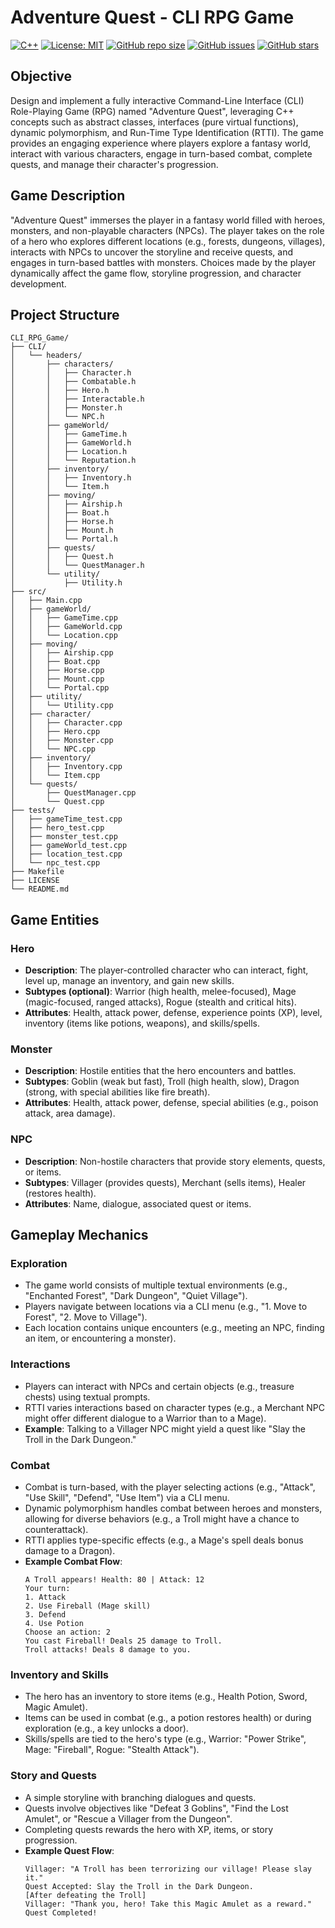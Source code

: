 # Adventure Quest - CLI RPG Game

[![C++](https://img.shields.io/badge/language-C++-blue.svg)](https://isocpp.org/)
[![License: MIT](https://img.shields.io/badge/License-MIT-yellow.svg)](https://github.com/TigGev/CLI_RPG_Game/blob/main/LICENSE)
[![GitHub repo size](https://img.shields.io/github/repo-size/TigGev/CLI_RPG_Game)](https://github.com/TigGev/CLI_RPG_Game)
[![GitHub issues](https://img.shields.io/github/issues/TigGev/CLI_RPG_Game)](https://github.com/TigGev/CLI_RPG_Game/issues)
[![GitHub stars](https://img.shields.io/github/stars/TigGev/CLI_RPG_Game)](https://github.com/TigGev/CLI_RPG_Game/stargazers)

## Objective

Design and implement a fully interactive Command-Line Interface (CLI) Role-Playing Game (RPG) named "Adventure Quest", leveraging C++ concepts such as abstract classes, interfaces (pure virtual functions), dynamic polymorphism, and Run-Time Type Identification (RTTI). The game provides an engaging experience where players explore a fantasy world, interact with various characters, engage in turn-based combat, complete quests, and manage their character's progression.

## Game Description

"Adventure Quest" immerses the player in a fantasy world filled with heroes, monsters, and non-playable characters (NPCs). The player takes on the role of a hero who explores different locations (e.g., forests, dungeons, villages), interacts with NPCs to uncover the storyline and receive quests, and engages in turn-based battles with monsters. Choices made by the player dynamically affect the game flow, storyline progression, and character development.

## Project Structure

```
CLI_RPG_Game/
├── CLI/
│   └── headers/
│       ├── characters/
│       │   ├── Character.h
│       │   ├── Combatable.h
│       │   ├── Hero.h
│       │   ├── Interactable.h
│       │   ├── Monster.h
│       │   └── NPC.h
│       ├── gameWorld/
│       │   ├── GameTime.h
│       │   ├── GameWorld.h
│       │   ├── Location.h
│       │   └── Reputation.h
│       ├── inventory/
│       │   ├── Inventory.h
│       │   └── Item.h
│       ├── moving/
│       │   ├── Airship.h
│       │   ├── Boat.h
│       │   ├── Horse.h
│       │   ├── Mount.h
│       │   └── Portal.h
│       ├── quests/
│       │   ├── Quest.h
│       │   └── QuestManager.h
│       └── utility/
│           ├── Utility.h
├── src/
│   ├── Main.cpp
│   ├── gameWorld/
│   │   ├── GameTime.cpp
│   │   ├── GameWorld.cpp
│   │   └── Location.cpp
│   ├── moving/
│   │   ├── Airship.cpp
│   │   ├── Boat.cpp
│   │   ├── Horse.cpp
│   │   ├── Mount.cpp
│   │   └── Portal.cpp
│   ├── utility/
│   │   └── Utility.cpp
│   ├── character/
│   │   ├── Character.cpp
│   │   ├── Hero.cpp
│   │   ├── Monster.cpp
│   │   └── NPC.cpp
│   ├── inventory/
│   │   ├── Inventory.cpp
│   │   └── Item.cpp
│   └── quests/
│       ├── QuestManager.cpp
│       └── Quest.cpp
├── tests/
│   ├── gameTime_test.cpp
│   ├── hero_test.cpp
│   ├── monster_test.cpp
│   ├── gameWorld_test.cpp
│   ├── location_test.cpp
│   └── npc_test.cpp
├── Makefile
├── LICENSE
└── README.md
```

## Game Entities

### Hero

- **Description**: The player-controlled character who can interact, fight, level up, manage an inventory, and gain new skills.
- **Subtypes (optional)**: Warrior (high health, melee-focused), Mage (magic-focused, ranged attacks), Rogue (stealth and critical hits).
- **Attributes**: Health, attack power, defense, experience points (XP), level, inventory (items like potions, weapons), and skills/spells.

### Monster

- **Description**: Hostile entities that the hero encounters and battles.
- **Subtypes**: Goblin (weak but fast), Troll (high health, slow), Dragon (strong, with special abilities like fire breath).
- **Attributes**: Health, attack power, defense, special abilities (e.g., poison attack, area damage).

### NPC

- **Description**: Non-hostile characters that provide story elements, quests, or items.
- **Subtypes**: Villager (provides quests), Merchant (sells items), Healer (restores health).
- **Attributes**: Name, dialogue, associated quest or items.

## Gameplay Mechanics

### Exploration

- The game world consists of multiple textual environments (e.g., "Enchanted Forest", "Dark Dungeon", "Quiet Village").
- Players navigate between locations via a CLI menu (e.g., "1. Move to Forest", "2. Move to Village").
- Each location contains unique encounters (e.g., meeting an NPC, finding an item, or encountering a monster).

### Interactions

- Players can interact with NPCs and certain objects (e.g., treasure chests) using textual prompts.
- RTTI varies interactions based on character types (e.g., a Merchant NPC might offer different dialogue to a Warrior than to a Mage).
- **Example**: Talking to a Villager NPC might yield a quest like "Slay the Troll in the Dark Dungeon."

### Combat

- Combat is turn-based, with the player selecting actions (e.g., "Attack", "Use Skill", "Defend", "Use Item") via a CLI menu.
- Dynamic polymorphism handles combat between heroes and monsters, allowing for diverse behaviors (e.g., a Troll might have a chance to counterattack).
- RTTI applies type-specific effects (e.g., a Mage's spell deals bonus damage to a Dragon).
- **Example Combat Flow**:
  ```
  A Troll appears! Health: 80 | Attack: 12
  Your turn:
  1. Attack
  2. Use Fireball (Mage skill)
  3. Defend
  4. Use Potion
  Choose an action: 2
  You cast Fireball! Deals 25 damage to Troll.
  Troll attacks! Deals 8 damage to you.
  ```

### Inventory and Skills

- The hero has an inventory to store items (e.g., Health Potion, Sword, Magic Amulet).
- Items can be used in combat (e.g., a potion restores health) or during exploration (e.g., a key unlocks a door).
- Skills/spells are tied to the hero's type (e.g., Warrior: "Power Strike", Mage: "Fireball", Rogue: "Stealth Attack").

### Story and Quests

- A simple storyline with branching dialogues and quests.
- Quests involve objectives like "Defeat 3 Goblins", "Find the Lost Amulet", or "Rescue a Villager from the Dungeon".
- Completing quests rewards the hero with XP, items, or story progression.
- **Example Quest Flow**:
  ```
  Villager: "A Troll has been terrorizing our village! Please slay it."
  Quest Accepted: Slay the Troll in the Dark Dungeon.
  [After defeating the Troll]
  Villager: "Thank you, hero! Take this Magic Amulet as a reward."
  Quest Completed!